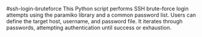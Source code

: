 #ssh-login-bruteforce
This Python script performs SSH brute-force login attempts using the paramiko library and a common password list. Users can define the target host, username, and password file. It iterates through passwords, attempting authentication until success or exhaustion. 

